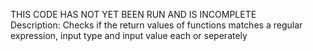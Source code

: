 THIS CODE HAS NOT YET BEEN RUN AND IS INCOMPLETE<br>
Description: Checks if the return values of functions matches a regular expression, input type and input value each or seperately
